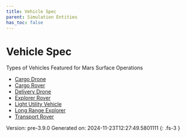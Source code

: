 ```yaml
---
title: Vehicle Spec
parent: Simulation Entities
has_toc: false
---
```

# Vehicle Spec
Types of Vehicles Featured for Mars Surface Operations
- [Cargo Drone](../vehicle/cargo-drone.html)
- [Cargo Rover](../vehicle/cargo-rover.html)
- [Delivery Drone](../vehicle/delivery-drone.html)
- [Explorer Rover](../vehicle/explorer-rover.html)
- [Light Utility Vehicle](../vehicle/light-utility-vehicle.html)
- [Long Range Explorer](../vehicle/long-range-explorer.html)
- [Transport Rover](../vehicle/transport-rover.html)

Version: pre-3.9.0 Generated on: 2024-11-23T12:27:49.5801111
{: .fs-3 }
